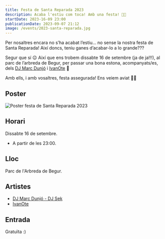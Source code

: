 ```yaml
---
title: Festa de Santa Reparada 2023
description: Acaba l'estiu com toca! Amb una festa! 🌅🎉
startDate: 2023-16-09 23:00
publicationDate: 2023-09-07 21:12
image: /events/2023-santa-reparada.jpg
---
```


Per nosaltres encara no s’ha acabat l’estiu… no sense la nostra festa de Santa Reparada! Així doncs, teniu ganes d’acabar-lo a lo grande???

Segur que sí 😉 Així que ens trobem dissabte 16 de setembre (ja de ja!!!), al parc de l’arbreda de Begur, per passar una bona estona, acompanyats/es, dels [DJ Marc Dunjó](https://www.instagram.com/marcdunjo) i [IvanOte](https://www.instagram.com/ivanote) 🤩

Amb ells, i amb vosaltres, festa assegurada! Ens veiem aviat 🫶🏽

## Poster

![Poster festa de Santa Reparada 2023](/events/2023-santa-reparada.jpg)

## Horari

Dissabte 16 de setembre.

- A partir de les 23:00.

## Lloc

Parc de l'Arbreda de Begur.

## Artistes

- [DJ Marc Dunjó - DJ Sek](https://www.instagram.com/marcdunjo)
- [IvanOte](https://www.instagram.com/ivanote)

## Entrada

Gratuïta :)
